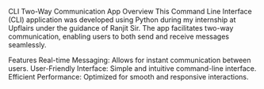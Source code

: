 CLI Two-Way Communication App
Overview
This Command Line Interface (CLI) application was developed using Python during my internship at Upflairs under the guidance of Ranjit Sir. The app facilitates two-way communication, enabling users to both send and receive messages seamlessly.

Features
Real-time Messaging: Allows for instant communication between users.
User-Friendly Interface: Simple and intuitive command-line interface.
Efficient Performance: Optimized for smooth and responsive interactions.
